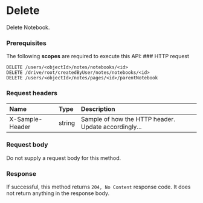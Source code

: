 # Delete

Delete Notebook.
### Prerequisites
The following **scopes** are required to execute this API: ### HTTP request
<!-- { "blockType": "ignored" } -->
```http
DELETE /users/<objectId>/notes/notebooks/<id>
DELETE /drive/root/createdByUser/notes/notebooks/<id>
DELETE /users/<objectId>/notes/pages/<id>/parentNotebook

```
### Request headers
| Name       | Type | Description|
|:---------------|:--------|:----------|
| X-Sample-Header  | string  | Sample of how the HTTP header. Update accordingly...|

### Request body
Do not supply a request body for this method.


### Response
If successful, this method returns `204, No Content` response code. It does not return anything in the response body.


<!-- uuid: 9df5274e-cac5-4a9e-8350-08b7eca02e83
2015-10-15 04:04:57 UTC -->
<!-- {
  "type": "#page.annotation",
  "description": "Delete",
  "keywords": "",
  "section": "documentation",
  "tocPath": ""
}-->